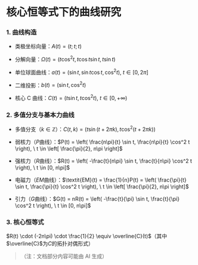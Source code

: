 # 核心恒等式下的曲线研究

### 1. 曲线构造



*   类极坐标向量：$A(t) = (t; t; t)$

*   分解向量：$\Omega(t) = \left( t\cos^2 t, t\cos t \sin t, t\sin t \right)$

*   单位球面曲线：$a(t) = \left( \sin t, \sin t \cos t, \cos^2 t \right), \ t \in [0, 2\pi]$

*   二维投影：$b(t) = \left( \sin t, \cos^2 t \right)$

*   核心 C 曲线：$C(t) = \left( t\sin t, t\cos^2 t \right), \ t \in [0, +\infty)$

### 2. 多值分支与基本力曲线



*   多值分支（$k \in \mathbb{Z}$）：$C(t, k) = \left( t\sin(t + 2\pi k), t\cos^2(t + 2\pi k) \right)$

*   弱核力（$P$曲线）：$P(t) = \left( \frac{n\pi}{t} \sin t, \frac{n\pi}{t} \cos^2 t \right), \ t \in \left[ \frac{\pi}{2}, n\pi \right]$

*   强核力（$R$曲线）：$R(t) = \left( -\frac{t}{n\pi} \sin t, \frac{t}{n\pi} \cos^2 t \right), \ t \in [0, n\pi]$

*   电磁力（$\textit{EM}$曲线）：$\textit{EM}(t) = \frac{1}{n}P(t) = \left( \frac{\pi}{t} \sin t, \frac{\pi}{t} \cos^2 t \right), \ t \in \left[ \frac{\pi}{2}, n\pi \right]$

*   引力（$G$曲线）：$G(t) = nR(t) = \left( -\frac{t}{\pi} \sin t, \frac{t}{\pi} \cos^2 t \right), \ t \in [0, n\pi]$

### 3. 核心恒等式

$R(t) \cdot (-2n\pi) \cdot \frac{1}{2} \equiv \overline{C}(t)$（其中$\overline{C}$为$C$的拓扑对偶形式）

> （注：文档部分内容可能由 AI 生成）